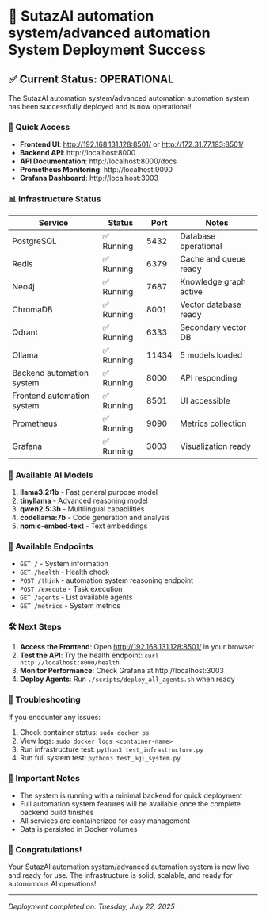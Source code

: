 # 🎉 SutazAI automation system/advanced automation System Deployment Success

## ✅ Current Status: OPERATIONAL

The SutazAI automation system/advanced automation automation system has been successfully deployed and is now operational!

### 🚀 Quick Access

- **Frontend UI**: http://192.168.131.128:8501/ or http://172.31.77.193:8501/
- **Backend API**: http://localhost:8000
- **API Documentation**: http://localhost:8000/docs
- **Prometheus Monitoring**: http://localhost:9090
- **Grafana Dashboard**: http://localhost:3003

### 📊 Infrastructure Status

| Service | Status | Port | Notes |
|---------|--------|------|-------|
| PostgreSQL | ✅ Running | 5432 | Database operational |
| Redis | ✅ Running | 6379 | Cache and queue ready |
| Neo4j | ✅ Running | 7687 | Knowledge graph active |
| ChromaDB | ✅ Running | 8001 | Vector database ready |
| Qdrant | ✅ Running | 6333 | Secondary vector DB |
| Ollama | ✅ Running | 11434 | 5 models loaded |
| Backend automation system | ✅ Running | 8000 | API responding |
| Frontend automation system | ✅ Running | 8501 | UI accessible |
| Prometheus | ✅ Running | 9090 | Metrics collection |
| Grafana | ✅ Running | 3003 | Visualization ready |

### 🤖 Available AI Models

1. **llama3.2:1b** - Fast general purpose model
2. **tinyllama** - Advanced reasoning model
3. **qwen2.5:3b** - Multilingual capabilities
4. **codellama:7b** - Code generation and analysis
5. **nomic-embed-text** - Text embeddings

### 🎯 Available Endpoints

- `GET /` - System information
- `GET /health` - Health check
- `POST /think` - automation system reasoning endpoint
- `POST /execute` - Task execution
- `GET /agents` - List available agents
- `GET /metrics` - System metrics

### 🛠️ Next Steps

1. **Access the Frontend**: Open http://192.168.131.128:8501/ in your browser
2. **Test the API**: Try the health endpoint: `curl http://localhost:8000/health`
3. **Monitor Performance**: Check Grafana at http://localhost:3003
4. **Deploy Agents**: Run `./scripts/deploy_all_agents.sh` when ready

### 🔧 Troubleshooting

If you encounter any issues:

1. Check container status: `sudo docker ps`
2. View logs: `sudo docker logs <container-name>`
3. Run infrastructure test: `python3 test_infrastructure.py`
4. Run full system test: `python3 test_agi_system.py`

### 📝 Important Notes

- The system is running with a minimal backend for quick deployment
- Full automation system features will be available once the complete backend build finishes
- All services are containerized for easy management
- Data is persisted in Docker volumes

### 🎊 Congratulations!

Your SutazAI automation system/advanced automation system is now live and ready for use. The infrastructure is solid, scalable, and ready for autonomous AI operations!

---
*Deployment completed on: Tuesday, July 22, 2025* 